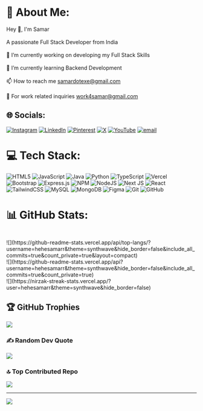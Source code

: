 # 💫 About Me:
Hey 👋, I'm Samar<br><br>A passionate Full Stack Developer from India<br><br>🔭 I’m currently working on developing my Full Stack Skills<br><br>🌱 I’m currently learning Backend Development<br><br>📫 How to reach me samardotexe@gmail.com<br><br>🌱 For work related inquiries work4samar@gmail.com<br>


## 🌐 Socials:
[![Instagram](https://img.shields.io/badge/Instagram-%23E4405F.svg?logo=Instagram&logoColor=white)](https://instagram.com/hehesamarr) [![LinkedIn](https://img.shields.io/badge/LinkedIn-%230077B5.svg?logo=linkedin&logoColor=white)](https://linkedin.com/in/hehesamarr) [![Pinterest](https://img.shields.io/badge/Pinterest-%23E60023.svg?logo=Pinterest&logoColor=white)](https://pinterest.com/hehesamarr) [![X](https://img.shields.io/badge/X-black.svg?logo=X&logoColor=white)](https://x.com/hehesamarr) [![YouTube](https://img.shields.io/badge/YouTube-%23FF0000.svg?logo=YouTube&logoColor=white)](https://youtube.com/@hehesamarr) [![email](https://img.shields.io/badge/Email-D14836?logo=gmail&logoColor=white)](mailto:samardotexe@gmail.com) 

# 💻 Tech Stack:
![HTML5](https://img.shields.io/badge/html5-%23E34F26.svg?style=for-the-badge&logo=html5&logoColor=white) ![JavaScript](https://img.shields.io/badge/javascript-%23323330.svg?style=for-the-badge&logo=javascript&logoColor=%23F7DF1E) ![Java](https://img.shields.io/badge/java-%23ED8B00.svg?style=for-the-badge&logo=openjdk&logoColor=white) ![Python](https://img.shields.io/badge/python-3670A0?style=for-the-badge&logo=python&logoColor=ffdd54) ![TypeScript](https://img.shields.io/badge/typescript-%23007ACC.svg?style=for-the-badge&logo=typescript&logoColor=white) ![Vercel](https://img.shields.io/badge/vercel-%23000000.svg?style=for-the-badge&logo=vercel&logoColor=white) ![Bootstrap](https://img.shields.io/badge/bootstrap-%238511FA.svg?style=for-the-badge&logo=bootstrap&logoColor=white) ![Express.js](https://img.shields.io/badge/express.js-%23404d59.svg?style=for-the-badge&logo=express&logoColor=%2361DAFB) ![NPM](https://img.shields.io/badge/NPM-%23CB3837.svg?style=for-the-badge&logo=npm&logoColor=white) ![NodeJS](https://img.shields.io/badge/node.js-6DA55F?style=for-the-badge&logo=node.js&logoColor=white) ![Next JS](https://img.shields.io/badge/Next-black?style=for-the-badge&logo=next.js&logoColor=white) ![React](https://img.shields.io/badge/react-%2320232a.svg?style=for-the-badge&logo=react&logoColor=%2361DAFB) ![TailwindCSS](https://img.shields.io/badge/tailwindcss-%2338B2AC.svg?style=for-the-badge&logo=tailwind-css&logoColor=white) ![MySQL](https://img.shields.io/badge/mysql-4479A1.svg?style=for-the-badge&logo=mysql&logoColor=white) ![MongoDB](https://img.shields.io/badge/MongoDB-%234ea94b.svg?style=for-the-badge&logo=mongodb&logoColor=white) ![Figma](https://img.shields.io/badge/figma-%23F24E1E.svg?style=for-the-badge&logo=figma&logoColor=white) ![Git](https://img.shields.io/badge/git-%23F05033.svg?style=for-the-badge&logo=git&logoColor=white) ![GitHub](https://img.shields.io/badge/github-%23121011.svg?style=for-the-badge&logo=github&logoColor=white)

# 📊 GitHub Stats:

<br/>
![](https://github-readme-stats.vercel.app/api/top-langs/?username=hehesamarr&theme=synthwave&hide_border=false&include_all_commits=true&count_private=true&layout=compact)
<br/>
![](https://github-readme-stats.vercel.app/api?username=hehesamarr&theme=synthwave&hide_border=false&include_all_commits=true&count_private=true)<br/>
![](https://nirzak-streak-stats.vercel.app/?user=hehesamarr&theme=synthwave&hide_border=false)

## 🏆 GitHub Trophies
![](https://github-profile-trophy.vercel.app/?username=hehesamarr&theme=radical&no-frame=false&no-bg=false&margin-w=4)

### ✍️ Random Dev Quote
![](https://quotes-github-readme.vercel.app/api?type=vetical&theme=radical)

### 🔝 Top Contributed Repo
![](https://github-contributor-stats.vercel.app/api?username=hehesamarr&limit=5&theme=dark&combine_all_yearly_contributions=true)

---
[![](https://visitcount.itsvg.in/api?id=hehesamarr&icon=0&color=0)](https://visitcount.itsvg.in)

<!-- Proudly created with GPRM ( https://gprm.itsvg.in ) -->
